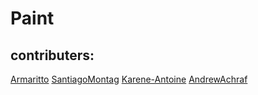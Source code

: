 # Paint
## contributers:
  [Armaritto](https://github.com/Armaritto)
  [SantiagoMontag](https://github.com/SantiagoMontag)
  [Karene-Antoine](https://github.com/Karene-Antoine)
  [AndrewAchraf](https://github.com/AndrewAchraf)
